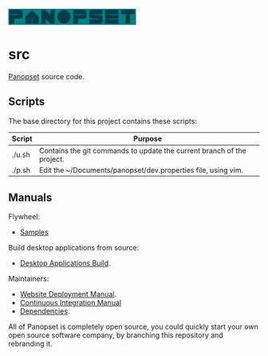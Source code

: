 [![Panopset](code/slab/raw/images/panopset.png "Title")](https://panopset.com)

# src

[Panopset](https://panopset.com) source code.

## Scripts

The base directory for this project contains these scripts:


| Script | Purpose                                                                |
|--------|------------------------------------------------------------------------|
| ./u.sh | Contains the git commands to update the current branch of the project. |
| ./p.sh | Edit the ~/Documents/panopset/dev.properties file, using vim.          |


## Manuals

Flywheel:

* [Samples](docs/uses/README.md)

Build desktop applications from source:

* [Desktop Applications Build](docs/build.md).

Maintainers:

* [Website Deployment Manual](docs/deploy.md).
* [Continuous Integration Manual](docs/ci.md)
* [Dependencies](docs/deps.md).

All of Panopset is completely open source, you could quickly start your
own open source software company, by branching this repository and rebranding it.
